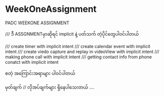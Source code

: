 # WeekOneAssignment
PADC WEEKONE ASSIGNMENT


/// ဒီ ASSGNMENTမှာဆိုရင် implicit နဲ့ ပတ်သက် တဲ့ပိုင်တွေပါဝင်ပါတယ်

/// create timer with implicit intent
/// create calendar event with implicit intent
/// create viedo capture and replay in videoView with implicit intent
/// making phone call with implicit intent
/// getting contact info from phone conatct with implicit intent

စတဲ့ အကြောင်းအရာများ ပါဝင်ပါတယ်

မှတ်ချက် //  လိုအပ်ချက်များ  ရှိနေပါသေးတယ် ....

